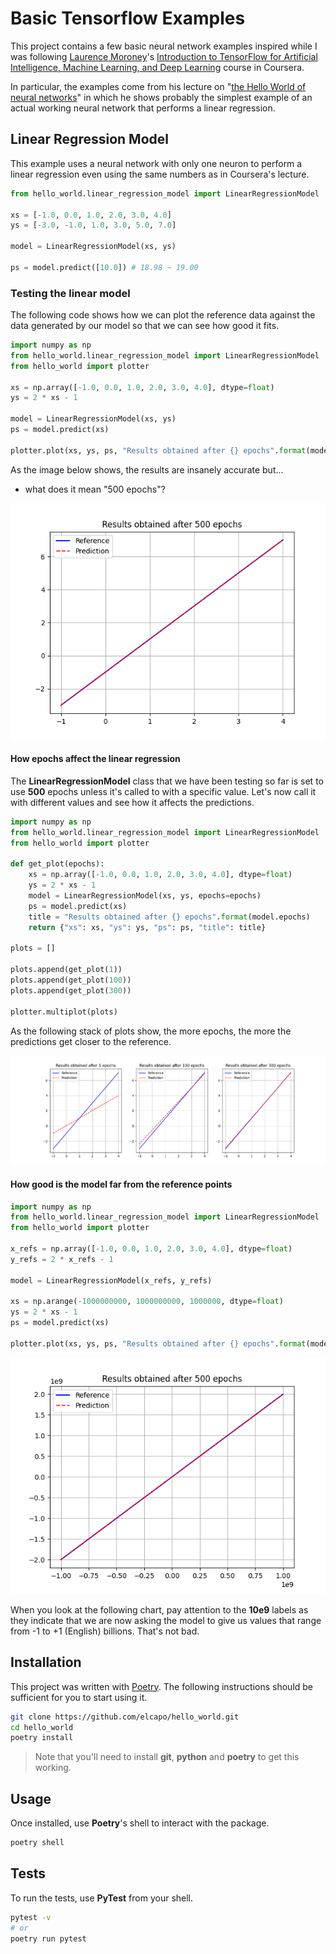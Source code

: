 # Basic Tensorflow Examples

This project contains a few basic neural network examples inspired while I was following [Laurence Moroney](lmoroney)'s [Introduction to TensorFlow for Artificial Intelligence, Machine Learning, and Deep Learning](https://www.coursera.org/learn/introduction-tensorflow/home/info) course in Coursera.

In particular, the examples come from his lecture on "[the Hello World of neural networks](https://www.coursera.org/learn/introduction-tensorflow/lecture/kr51q/the-hello-world-of-neural-networks)" in which he shows probably the simplest example of an actual working neural network that performs a linear regression.

## Linear Regression Model

This example uses a neural network with only one neuron to perform a linear regression even using the same numbers as in Coursera's lecture.

```python
from hello_world.linear_regression_model import LinearRegressionModel

xs = [-1.0, 0.0, 1.0, 2.0, 3.0, 4.0]
ys = [-3.0, -1.0, 1.0, 3.0, 5.0, 7.0]

model = LinearRegressionModel(xs, ys)

ps = model.predict([10.0]) # 18.98 ~ 19.00
```

### Testing the linear model

The following code shows how we can plot the reference data against the data generated by our model so that we can see how good it fits.

```python
import numpy as np
from hello_world.linear_regression_model import LinearRegressionModel
from hello_world import plotter

xs = np.array([-1.0, 0.0, 1.0, 2.0, 3.0, 4.0], dtype=float)
ys = 2 * xs - 1

model = LinearRegressionModel(xs, ys)
ps = model.predict(xs)

plotter.plot(xs, ys, ps, "Results obtained after {} epochs".format(model.epochs))
```

As the image below shows, the results are insanely accurate but...

- what does it mean "500 epochs"?

![Linear regression with 500 epochs](images/linear-regression-with-500-epochs.png)

#### How epochs affect the linear regression

The **LinearRegressionModel** class that we have been testing so far is set to use **500** epochs unless it's called to with a specific value. Let's now call it with different values and see how it affects the predictions.

```python
import numpy as np
from hello_world.linear_regression_model import LinearRegressionModel
from hello_world import plotter

def get_plot(epochs):
    xs = np.array([-1.0, 0.0, 1.0, 2.0, 3.0, 4.0], dtype=float)
    ys = 2 * xs - 1
    model = LinearRegressionModel(xs, ys, epochs=epochs)
    ps = model.predict(xs)
    title = "Results obtained after {} epochs".format(model.epochs)
    return {"xs": xs, "ys": ys, "ps": ps, "title": title}

plots = []

plots.append(get_plot(1))
plots.append(get_plot(100))
plots.append(get_plot(300))

plotter.multiplot(plots)
```

As the following stack of plots show, the more epochs, the more the predictions get closer to the reference.

![Linear regression with 1, 100 and 300 epochs](images/linear-regression-with-1-100-and-300-epochs.png)

#### How good is the model far from the reference points

```python
import numpy as np
from hello_world.linear_regression_model import LinearRegressionModel
from hello_world import plotter

x_refs = np.array([-1.0, 0.0, 1.0, 2.0, 3.0, 4.0], dtype=float)
y_refs = 2 * x_refs - 1

model = LinearRegressionModel(x_refs, y_refs)

xs = np.arange(-1000000000, 1000000000, 1000000, dtype=float)
ys = 2 * xs - 1
ps = model.predict(xs)

plotter.plot(xs, ys, ps, "Results obtained after {} epochs".format(model.epochs))
```

![Linear regression far away from the reference](images/linear-regression-far-away-from-the-reference.png)

When you look at the following chart, pay attention to the **10e9** labels as they indicate that we are now asking the model to give us values that range from -1 to +1 (English) billions. That's not bad.

## Installation

This project was written with [Poetry](https://python-poetry.org). The following instructions should be sufficient for you to start using it.

```bash
git clone https://github.com/elcapo/hello_world.git
cd hello_world
poetry install
```

> Note that you'll need to install **git**, **python** and **poetry** to get this working.

## Usage

Once installed, use **Poetry**'s shell to interact with the package.

```bash
poetry shell
```

## Tests

To run the tests, use **PyTest** from your shell.

```bash
pytest -v
# or
poetry run pytest
```